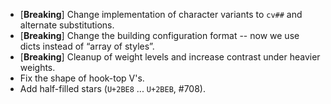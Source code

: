 * \[**Breaking**\] Change implementation of character variants to `cv##` and alternate substitutions.
 * \[**Breaking**\] Change the building configuration format -- now we use dicts instead of “array of styles”.
 * \[**Breaking**\] Cleanup of weight levels and increase contrast under heavier weights.
 * Fix the shape of hook-top V's.
 * Add half-filled stars (`U+2BE8` ... `U+2BEB`, #708).